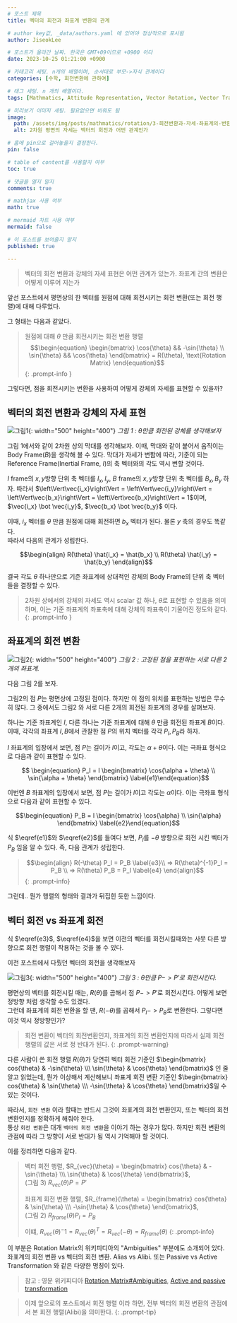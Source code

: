 ```yaml
---
# 포스트 제목
title: 벡터의 회전과 좌표계 변환의 관계

# author key값, _data/authors.yaml 에 있어야 정상적으로 표시됨
author: JiseokLee

# 포스트가 올라간 날짜. 한국은 GMT+09이므로 +0900 이다
date: 2023-10-25 01:21:00 +0900 

# 카테고리 세팅. n개의 배열이며, 순서대로 부모->자식 관계이다
categories: [수학, 회전변환에 관하여]

# 태그 세팅. n 개의 배열이다.
tags: [Mathmatics, Attitude Representation, Vector Rotation, Vector Transform]

# 미리보기 이미지 세팅. 필요없으면 비워도 됨
image:
  path: /assets/img/posts/mathmatics/rotation/3-회전변환과-자세-좌표계의-변환/jacket.png
  alt: 2차원 평면의 자세는 벡터의 회전과 어떤 관계인가

# 홈에 pin으로 걸어놓을지 결정한다.
pin: false

# table of content를 사용할지 여부
toc: true

# 댓글을 열지 말지
comments: true

# mathjax 사용 여부
math: true

# mermaid 차트 사용 여부
mermaid: false

# 이 포스트를 보여줄지 말지
published: true

---
```


> 벡터의 회전 변환과 강체의 자세 표현은 어떤 관계가 있는가. 좌표계 간의 변환은 어떻게 이루어 지는가


앞선 포스트에서 평면상의 한 벡터를 원점에 대해 회전시키는 회전 변환(또는 회전 행렬)에 대해 다루었다. 

그 형태는 다음과 같았다.
> 원점에 대해 $\theta$ 만큼 회전시키는 회전 변환 행렬 
> $$\begin{equation}
> \begin{bmatrix} \cos{\theta} && -\sin{\theta} \\ \sin{\theta} && \cos{\theta} \end{bmatrix}
>  = R(\theta), \text{Rotation Matrix}
> \end{equation}$$
{: .prompt-info }

그렇다면, 점을 회전시키는 변환을 사용하여 어떻게 강체의 자세를 표현할 수 있을까?

## 벡터의 회전 변환과 강체의 자세 표현

![그림1](/assets/img/posts/mathmatics/rotation/3-회전변환과-자세-좌표계의-변환/rigid_body_2d_rotation.png){: width="500" height="400"}
_그림 1 : $\theta$만큼 회전된 강체를 생각해보자_

그림 1에서와 같이 2차원 상의 막대를 생각해보자. 이때, 막대와 같이 붙어서 움직이는 Body Frame($B$)을 생각해 볼 수 있다. 막대가 자세가 변함에 따라, 기준이 되는 Reference Frame(Inertial Frame, $I$)의 축 벡터와의 각도 역시 변할 것이다. 

$I$ frame의 $x,y$방향 단위 축 벡터를 $I_x, I_y$, $B$ frame의 $x,y$방향 단위 축 벡터를 $B_x, B_y$ 하자. 따라서 $\left\Vert\vec{i_x}\right\Vert = \left\Vert\vec{i_y}\right\Vert = \left\Vert\vec{b_x}\right\Vert = \left\Vert\vec{b_x}\right\Vert = 1$이며, $\vec{i_x} \bot \vec{i_y}$, $\vec{b_x} \bot \vec{b_y}$ 이다.

이때, $i_x$ 벡터를 $\theta$ 만큼 원점에 대해 회전하면 $b_x$ 벡터가 된다. 물론 $y$ 축의 경우도 똑같다.  
따라서 다음의 관계가 성립한다. 

$$\begin{align}
R(\theta) \hat{i_x} = \hat{b_x} \\
R(\theta) \hat{i_y} = \hat{b_y}
\end{align}$$

결국 각도 $\theta$ 하나만으로 기준 좌표계에 상대적인 강체의 Body Frame의 단위 축 벡터들을 결정할 수 있다.

> 2차원 상에서의 강체의 자세도 역시 scalar 값 하나, $\theta$로 표현할 수 있음을 의미하며, 이는 기준 좌표계의 좌표축에 대해 강체의 좌표축이 기울어진 정도와 같다. 
{: .prompt-info }

## 좌표계의 회전 변환

![그림2](/assets/img/posts/mathmatics/rotation/3-회전변환과-자세-좌표계의-변환/2d-rotation-frame-conversion.png){: width="500" height="400"}
_그림 2 : 고정된 점을 표현하는 서로 다른 2개의 좌표계._

다음 그림 2를 보자. 

그림2의 점 $P$는 평면상에 고정된 점이다. 하지만 이 점의 위치를 표현하는 방법은 무수히 많다. 그 중에서도 그림2 와 서로 다른 2개의 회전된 좌표계의 경우를 살펴보자. 

하나는 기준 좌표계인 $I$, 다른 하나는 기준 좌표계에 대해 $\theta$ 만큼 회전된 좌표계 $B$이다. 이때, 각각의 좌표계 $I,B$에서 관찰한 점 $P$의 위치 벡터를 각각 $P_I, P_B$라 하자. 

$I$ 좌표계의 입장에서 보면, 점 $P$는 길이가 $l$이고, 각도는 $\alpha + \theta$이다. 이는 극좌표 형식으로 다음과 같이 표현할 수 있다. 

$$ \begin{equation}
P_I = l \begin{bmatrix} \cos{\alpha + \theta} \\ \sin{\alpha + \theta} \end{bmatrix}
\label{e1}\end{equation}$$

이번엔 $B$ 좌표계의 입장에서 보면, 점 $P$는 길이가 $l$이고 각도는 $\alpha$이다. 이는 극좌표 형식으로 다음과 같이 표현할 수 있다. 

$$\begin{equation}
P_B = l \begin{bmatrix} \cos{\alpha} \\ \sin{\alpha} \end{bmatrix}
\label{e2}\end{equation}$$


식 $\eqref{e1}$와 $\eqref{e2}$를 들여다 보면, $P_I$를 $-\theta$ 방향으로 회전 시킨 벡터가 $P_B$ 임을 알 수 있다. 즉, 다음 관계가 성립한다. 

> $$\begin{align}
> R(-\theta) P_I = P_B \label{e3}\\
> => R(\theta)^{-1}P_I = P_B \\
> => R(\theta) P_B = P_I \label{e4}
> \end{align}$$
{: .prompt-info}

그런데.. 뭔가 행렬의 형태와 결과가 뒤집힌 듯한 느낌이다.

## 벡터 회전 vs 좌표계 회전

식 $\eqref{e3}$, $\eqref{e4}$을 보면 이전의 벡터를 회전시킬때와는 사뭇 다른 방향으로 회전 행렬이 작용하는 것을 볼 수 있다. 

이전 포스트에서 다뤘던 벡터의 회전을 생각해보자

![그림3](/assets/img/posts/mathmatics/rotation/3-회전변환과-자세-좌표계의-변환/p-pprimg-rotation.png){: width="500" height="400"}
_그림 3 : $\theta$만큼 $P -> P'$로 회전시킨다._


평면상의 벡터를 회전시킬 때는, $R(\theta)$를 곱해서 점 $P->P'$로 회전시킨다. 어떻게 보면 정방향 처럼 생각할 수도 있겠다.  
그런데 좌표계의 회전 변환을 할 땐, $R(-\theta)$를 곱해서 $P_I -> P_B$로 변환한다. 그렇다면 이것 역시 정방향인가?  

> 회전 변환이 벡터의 회전변환인지, 좌표계의 회전 변환인지에 따라서 실제 회전 행렬의 값은 서로 정 반대가 된다.
{: .prompt-warning}

다른 사람이 쓴 회전 행렬 $R(\theta)$가 당연히 벡터 회전 기준인 $\begin{bmatrix} cos{\theta} & -\sin{\theta} \\\ \sin{\theta} & \cos{\theta} \end{bmatrix}$ 인 줄 알고 읽었는데, 뭔가 이상해서 계산해보니 좌표계 회전 변환 기준인 $\begin{bmatrix} cos{\theta} & \sin{\theta} \\\ -\sin{\theta} & \cos{\theta} \end{bmatrix}$일 수 있는 것이다. 

따라서, `회전 변환` 이라 할때는 반드시 그것이 좌표계의 회전 변환인지, 또는 벡터의 회전 변환인지를 정확하게 해줘야 한다.  
통상 `회전 변환`은 대개 `벡터의 회전 변환`을 이야기 하는 경우가 많다. 하지만 회전 변환의 관점에 따라 그 방향이 서로 반대가 됨 역시 기억해야 할 것이다.

이를 정리하면 다음과 같다. 

> 벡터 회전 행렬, $R_{vec}(\theta) = \begin{bmatrix} cos{\theta} & -\sin{\theta} \\\ \sin{\theta} & \cos{\theta} \end{bmatrix}$,  
> (그림 3) $R_{vec}(\theta) P = P'$
> 
> 좌표계 회전 변환 행렬, $R_{frame}(\theta) = \begin{bmatrix} cos{\theta} & \sin{\theta} \\\ -\sin{\theta} & \cos{\theta} \end{bmatrix}$,  
> (그림 2) $R_{frame}(\theta) P_I = P_B$
> 
> 이떄, $R_{vec}(\theta)^-1 = R_{vec}(\theta)^T=R_{vec}(-\theta) = R_{frame}(\theta)$
{: .prompt-info}

이 부분은 Rotation Matrix의 위키피디아의 "Ambiguities" 부분에도 소개되어 있다. 좌표계의 회전 변환 vs 벡터의 회전 변환. Alias vs Alibi. 또는 Passive vs Active Transformation 와 같은 다양한 명칭이 있다.  
> 참고 : 영문 위키피디아 [Rotation Matrix#Ambiguities](https://en.wikipedia.org/wiki/Rotation_matrix#Ambiguities), [Active and passive transformation](https://en.wikipedia.org/wiki/Active_and_passive_transformation)

> 이제 앞으로의 포스트에서 회전 행렬 이라 하면, 전부 벡터의 회전 변환의 관점에서 본 회전 행렬(Alibi)을 의미한다. 
{: .prompt-tip}